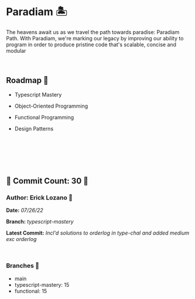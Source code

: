 # Paradiam 🏝

 The heavens await us as we travel the path towards paradise: Paradiam Path. With Paradiam, we're marking our legacy by improving our ability to program in order to produce pristine code that's scalable, concise and modular

&nbsp;

## Roadmap 📜
* Typescript Mastery

* Object-Oriented Programming  

* Functional Programming

* Design Patterns

&nbsp;

&nbsp;

&nbsp;

## 🗿 Commit Count: 30  🗿

### Author: Erick Lozano 🔱

**Date:**
*07/26/22*

**Branch:**
*typescript-mastery*

**Latest Commit:**
*Incl'd solutions to orderlog in type-chal and added medium exc orderlog*

&nbsp;

### Branches 🗻
* main
* typescript-mastery: 15
* functional: 15




<!-- Checklog Command 
git commit -am "updated commitlog 

Get Commit Count:
git shortlog -s -n --all --no-merges 

Get Last Commit Log:
git log --branches

Get Specific Branch Commit Count
git rev-list --count main


--->
